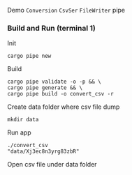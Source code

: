 Demo `Conversion` `CsvSer` `FileWriter` pipe
### Build and Run (terminal 1)
Init
```
cargo pipe new
```
Build
```
cargo pipe validate -o -p && \
cargo pipe generate && \
cargo pipe build -o convert_csv -r
```
Create data folder where csv file dump
```
mkdir data
```
Run app
```
./convert_csv
"data/Xj3ec8n3yrg83zbR"
```
Open csv file under data folder